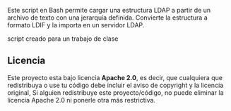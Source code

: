 Este script en Bash permite cargar una estructura LDAP a partir de un archivo de texto con una jerarquía definida. Convierte la estructura a formato LDIF y la importa en un servidor LDAP.

script creado para un trabajo de clase

## Licencia

Este proyecto esta bajo licencia <strong>Apache 2.0</strong>, es decir, que cualquiera que redistribuya o use tu código debe incluir el aviso de copyright y la licencia original, Si alguien redistribuye este proyecto/código, no puede eliminar la licencia Apache 2.0 ni ponerle otra más restrictiva. 
